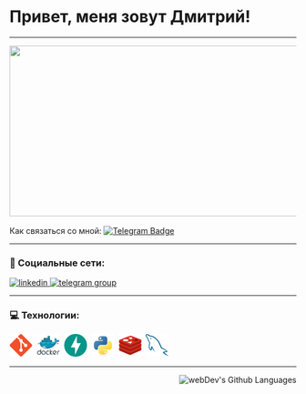 
# Привет, меня зовут Дмитрий!

---


        
<div align="center">
  <img src="https://media.giphy.com/media/dWesBcTLavkZuG35MI/giphy.gif" width="600" height="300"/>
</div>

    



Как связаться со мной: [![Telegram Badge](https://img.shields.io/badge/Dima_Litvinenko-blue?style=flat&logo=Telegram&logoColor=white)](https://t.me/Dima_Litvinenko)


---

### 🤝 Социальные сети:

  <div id="badges">
    <a href="https://web.whatsapp.com/" target="_blank">
      <img src="https://img.shields.io/badge/WhatsApp-green?logo=linkedin&logoColor=white&style=for-the-badge" width="90" height="40" alt="linkedin"/>
    </a>
    <a href="https://t.me/Dima_Litvinenko" target="_blank">
      <img src="https://cdn-icons-png.flaticon.com/512/2111/2111646.png" width="40" height="40" alt="telegram group" />
    </a>
  </div>

---

### 💻 Технологии:

<div>
  <img src="https://github.com/devicons/devicon/blob/master/icons/git/git-original.svg" title="git" alt="git" width="40" height="40"/>&nbsp
  <img src="https://github.com/devicons/devicon/blob/master/icons/docker/docker-original-wordmark.svg" title="Docker" alt="Docker" width="40" height="40"/>&nbsp
  <img src="https://github.com/devicons/devicon/blob/master/icons/fastapi/fastapi-original.svg" title="FasAPI" alt="FasAPI" width="40" height="40"/>&nbsp
  <img src="https://github.com/devicons/devicon/blob/master/icons/python/python-original.svg" title="Python" alt="Python" width="40" height="40"/>&nbsp
  <img src="https://github.com/devicons/devicon/blob/master/icons/redis/redis-original.svg" title="Redis" alt="Redis" width="40" height="40"/>&nbsp
  <img src="https://github.com/devicons/devicon/blob/master/icons/mysql/mysql-original.svg" title="Mysql" alt="Mysql" width="40" height="40"/>&nbsp
</div>

---

<td>
<img height="295px" align="right" alt="webDev's Github Languages" src="https://github-readme-stats-sigma-five.vercel.app/api/top-langs/?username=dmitry313233&layout=compact&theme=vision-friendly-dark" />
</td>


